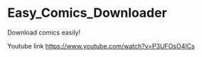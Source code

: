 # Easy_Comics_Downloader

Download comics easily!

Youtube link
https://www.youtube.com/watch?v=P3UFOsO4ICs
